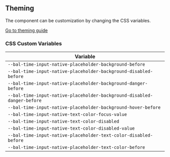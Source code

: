 ## Theming

The component can be customization by changing the CSS variables.

<a class="button is-primary" href="../?path=/docs/development-theming--page">Go to theming guide</a>

<!-- START: human documentation -->



<!-- END: human documentation -->

### CSS Custom Variables​

| Variable                                                                |
| ----------------------------------------------------------------------- |
| `--bal-time-input-native-placeholder-background-before`                 |
| `--bal-time-input-native-placeholder-background-disabled-before`        |
| `--bal-time-input-native-placeholder-background-danger-before`          |
| `--bal-time-input-native-placeholder-background-disabled-danger-before` |
| `--bal-time-input-native-placeholder-background-hover-before`           |
| `--bal-time-input-native-text-color-focus-value`                        |
| `--bal-time-input-native-text-color-disabled`                           |
| `--bal-time-input-native-text-color-disabled-value`                     |
| `--bal-time-input-native-placeholder-text-color-disabled-before`        |
| `--bal-time-input-native-placeholder-text-color-before`                 |
